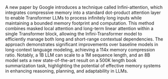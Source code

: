 A new paper by Google introduces a technique called Infini-attention, which integrates compressive memory into a standard dot-product attention layer to enable Transformer LLMs to process infinitely long inputs while maintaining a bounded memory footprint and computation. This method combines masked local attention and long-term linear attention within a single Transformer block, allowing the Infini-Transformer model to efficiently manage both long and short-range contextual dependencies. The approach demonstrates significant improvements over baseline models in long-context language modeling, achieving a 114x memory compression ratio. Notably, a 1B LLM can scale to a 1M sequence length, and an 8B model sets a new state-of-the-art result on a 500K length book summarization task, highlighting the potential of effective memory systems in enhancing reasoning, planning, and adaptability in LLMs.